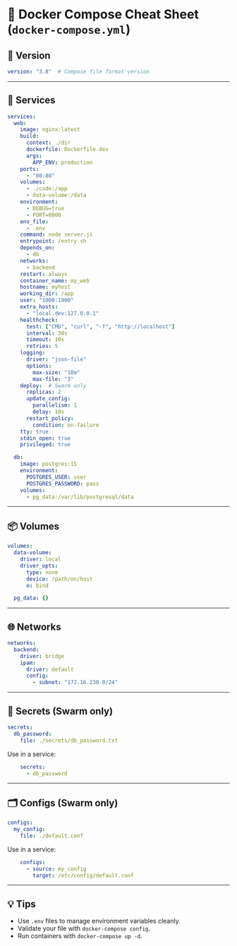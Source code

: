 # 🐳 Docker Compose Cheat Sheet (`docker-compose.yml`)

## 📘 Version
```yaml
version: "3.8"  # Compose file format version
```

---

## 🧱 Services

```yaml
services:
  web:
    image: nginx:latest
    build:
      context: ./dir
      dockerfile: Dockerfile.dev
      args:
        APP_ENV: production
    ports:
      - "80:80"
    volumes:
      - ./code:/app
      - data-volume:/data
    environment:
      - DEBUG=true
      - PORT=8000
    env_file:
      - .env
    command: node server.js
    entrypoint: /entry.sh
    depends_on:
      - db
    networks:
      - backend
    restart: always
    container_name: my_web
    hostname: myhost
    working_dir: /app
    user: "1000:1000"
    extra_hosts:
      - "local.dev:127.0.0.1"
    healthcheck:
      test: ["CMD", "curl", "-f", "http://localhost"]
      interval: 30s
      timeout: 10s
      retries: 5
    logging:
      driver: "json-file"
      options:
        max-size: "10m"
        max-file: "3"
    deploy:  # Swarm only
      replicas: 2
      update_config:
        parallelism: 1
        delay: 10s
      restart_policy:
        condition: on-failure
    tty: true
    stdin_open: true
    privileged: true

  db:
    image: postgres:15
    environment:
      POSTGRES_USER: user
      POSTGRES_PASSWORD: pass
    volumes:
      - pg_data:/var/lib/postgresql/data
```

---

## 📦 Volumes

```yaml
volumes:
  data-volume:
    driver: local
    driver_opts:
      type: none
      device: /path/on/host
      o: bind

  pg_data: {}
```

---

## 🌐 Networks

```yaml
networks:
  backend:
    driver: bridge
    ipam:
      driver: default
      config:
        - subnet: "172.16.238.0/24"
```

---

## 🔐 Secrets (Swarm only)

```yaml
secrets:
  db_password:
    file: ./secrets/db_password.txt
```

Use in a service:

```yaml
    secrets:
      - db_password
```

---

## 🗂️ Configs (Swarm only)

```yaml
configs:
  my_config:
    file: ./default.conf
```

Use in a service:

```yaml
    configs:
      - source: my_config
        target: /etc/config/default.conf
```

---

## 💡 Tips

- Use `.env` files to manage environment variables cleanly.
- Validate your file with `docker-compose config`.
- Run containers with `docker-compose up -d`.
